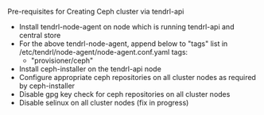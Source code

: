 Pre-requisites for Creating Ceph cluster via tendrl-api
- Install tendrl-node-agent on node which is running tendrl-api and central store
- For the above tendrl-node-agent, append below to "tags" list in /etc/tendrl/node-agent/node-agent.conf.yaml
  tags:
   - "provisioner/ceph"
- Install ceph-installer on the tendrl-api node
- Configure appropriate ceph repositories on all cluster nodes as required by ceph-installer
- Disable gpg key check for ceph repositories on all cluster nodes
- Disable selinux on all cluster nodes (fix in progress)